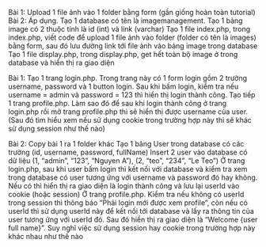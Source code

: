 Bài 1: Upload 1 file ảnh vào 1 folder bằng form (gần giống hoàn toàn tutorial)
Bài 2: Áp dụng. Tạo 1 database có tên là imagemanagement. Tạo 1 bảng image có 2 thuộc tính là id (int) và link (varchar)
Tạo 1 file index.php, trong index.php, viết code để upload 1 file ảnh vào folder (folder có tên là images) bằng form, sau đó lưu đường link tới file ảnh vào bảng image trong database
Tạo 1 file display.php, trong display.php, get hết toàn bộ image ở trong database và hiển thị ra giao diện


Bài 1: Tạo 1 trang login.php. Trong trang này có 1 form login gồm 2 trường username, password và 1 button login. Sau khi bấm login, kiểm tra nếu username = admin và password = 123 thì hiển thị login thành công.
Tạo tiếp 1 trang profile.php. Làm sao đó để sau khi login thành công ở trang login.php rồi mở trang profile.php thì sẽ hiển thị được username của user. (Sau đó tìm hiểu xem nếu sử dụng cookie trong trường hợp này thì sẽ khác sử dụng session như thế nào)

Bài 2: Copy bài 1 ra 1 folder khác
Tạo 1 bảng User trong database có các trường (id, username, password, fullName)
Insert 2 user vào database có dữ liệu (1, “admin”, “123”, “Nguyen A”), (2, “teo”, “234”, “Le Teo”)
Ở trang login.php, sau khi user bấm login thì kết nối với database và kiểm tra xem trong database có user tương ứng với username và password đó hay không. Nếu có thì hiển thị ra giao diện là login thành công và lưu lại userId vào cookie (hoặc session)
Ở trang profile.php. Kiểm tra nếu không có userId trong session thì thông báo “Phải login mới được xem profile”, còn nếu có userId thì sử dụng userId này để kết nối tới database và lấy ra thông tin của user tương ứng với userId đó. Sau đó hiển thị ra giao diện là “Welcome {user full name}”.
Suy nghĩ việc sử dụng session hay cookie trong trường hợp này khác nhau như thế nào
